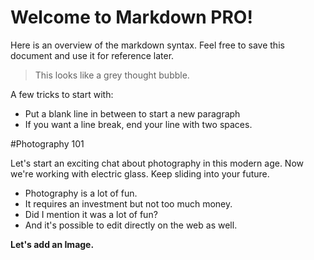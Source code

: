 Welcome to Markdown PRO!
=========================

Here is an overview of the markdown syntax. Feel free to save this document and use it for reference later.

> This looks like a grey thought bubble. 
  
A few tricks to start with:

- Put a blank line in between to start a new paragraph
- If you want a line break, end your line with two spaces.

#Photography 101

Let's start an exciting chat about photography in this modern age. Now we're working with electric glass. Keep sliding into your future.

* Photography is a lot of fun.
* It requires an investment but not too much money.
* Did I mention it was a lot of fun?
* And it's possible to edit directly on the web as well.

**Let's add an Image.** 

![<LegoCam>](<http://www.coated.com/wp-content/uploads/2009/01/cool-kids-gadgets-lego-camera.jpg>)
